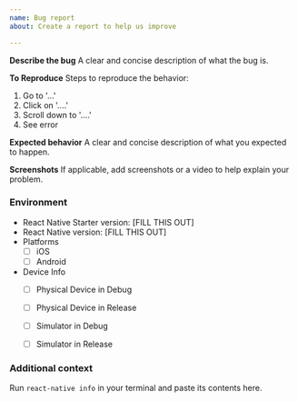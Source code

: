 ```yaml
---
name: Bug report
about: Create a report to help us improve

---
```


**Describe the bug**
A clear and concise description of what the bug is.

**To Reproduce**
Steps to reproduce the behavior:
1. Go to '...'
2. Click on '....'
3. Scroll down to '....'
4. See error

**Expected behavior**
A clear and concise description of what you expected to happen.

**Screenshots**
If applicable, add screenshots or a video to help explain your problem.

### Environment
* React Native Starter version: [FILL THIS OUT]
* React Native version: [FILL THIS OUT]
* Platforms
  * [ ] iOS
  * [ ] Android
* Device Info
  * [ ] Physical Device in Debug
  * [ ] Physical Device in Release
  * [ ] Simulator in Debug
  * [ ] Simulator in Release


### Additional context

Run `react-native info` in your terminal and paste its contents here.
